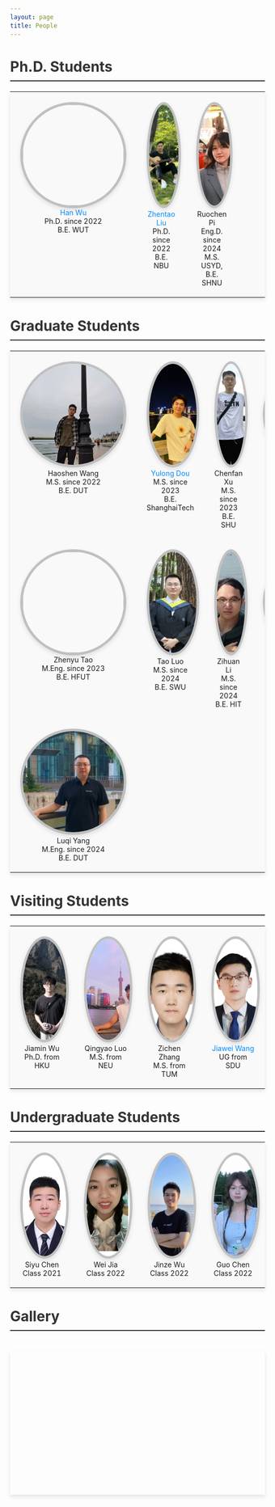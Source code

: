```yaml
---
layout: page
title: People
---
```


<style>
    .rounded-image {
        width: 200px;
        height: 200px;
        border-radius: 50%;
        border: 5px solid rgb(192, 192, 192);
        object-fit: cover; 
        object-position: center;
        box-shadow: 0 4px 8px rgba(0, 0, 0, 0.1);
    }

    @media (max-width: 600px) {
        .rounded-image {
            width: 100px;  
            height: 100px;  
            border-radius: 50%;
            border: 3px solid rgb(192, 192, 192);  
            object-fit: cover;
            object-position: center;
            box-shadow: 0 2px 4px rgba(0, 0, 0, 0.1);
        }
    }

    table {
        width: 100%;
        table-layout: fixed;
        border-collapse: collapse; 
        margin: 20px 0;
        box-shadow: 0 4px 8px rgba(0, 0, 0, 0.1);
    }

    td {
        width: 25%;
        text-align: center;
        vertical-align: top;
        border: none;
        padding: 20px;
        background-color: #f9f9f9;
        transition: background-color 0.3s ease;
    }

    td:hover {
        background-color: #e9e9e9;
    }

    h2 {
        font-size: 2em;
        color: #333;
        margin-bottom: 20px;
        border-bottom: 2px solid #333;
        padding-bottom: 10px;
    }

    a {
        color: #008AFF;
        text-decoration: none;
        transition: color 0.3s ease;
    }

    a:hover {
        color: #0056b3;
    }
</style>

## Ph.D. Students

<html>
    <table class="people" id="students">
        <tr>
            <td>
                <img src="/assets/img/people/HanWu.png" class="rounded-image"><br>
                <a href="http://hanwu.website/">Han Wu</a><br>
                Ph.D. since 2022<br>
                B.E. WUT
            </td>
            <td>
                <img src="/assets/img/people/ZhentaoLiu.jpg" class="rounded-image"><br>
                <a href="https://zhentao-liu.github.io/">Zhentao Liu</a><br>
                Ph.D. since 2022<br>
                B.E. NBU
            </td>
            <td>
                <img src="/assets/img/people/RuochenPi.jpg" class="rounded-image"><br>
                Ruochen Pi<br>
                Eng.D. since 2024<br>
                M.S. USYD, B.E. SHNU
            </td>
            <td>
                &nbsp;
            </td>
        </tr>
    </table>
</html>

## Graduate Students

<table class="people" id="students">
    <tr>
        <td>
            <img src="/assets/img/people/HaoshenWang.jpg" class="rounded-image"><br>
            Haoshen Wang<br>
            M.S. since 2022<br>
            B.E. DUT
        </td>
        <td>
            <img src="/assets/img/people/YulongDou.jpg" class="rounded-image"><br>
            <a href="https://douyl.github.io/">Yulong Dou</a><br>  
            M.S. since 2023<br>
            B.E. ShanghaiTech
        </td>
        <td>
            <img src="/assets/img/people/ChenfanXu.png" class="rounded-image"><br>
            Chenfan Xu<br>
            M.S. since 2023<br>
            B.E. SHU
        </td>
        <td>
            <img src="/assets/img/people/XingyueWang.jpg" class="rounded-image"><br>
            Xingyue Wang<br>
            M.S. since 2023<br>
            B.E. TMU & TJU
        </td>
    </tr>
    <tr>
        <td>
            <img src="/assets/img/people/ZhenyuTao.jpg" class="rounded-image"><br>
            Zhenyu Tao<br>
            M.Eng. since 2023<br>
            B.E. HFUT
        </td>
        <td>
            <img src="/assets/img/people/TaoLuo.jpg" class="rounded-image"><br>
            Tao Luo<br>
            M.S. since 2024<br>
            B.E. SWU
        </td>
        <td>
            <img src="/assets/img/people/ZihuanLi.jpg" class="rounded-image"><br>
            Zihuan Li<br>
            M.S. since 2024<br>
            B.E. HIT
        </td>
        <td>
            <img src="/assets/img/people/ZhihaoZhang.jpg" class="rounded-image"><br>
            Zhihao Zhang<br>
            M.S. since 2024<br>
            B.E. NJUPT
        </td>
    </tr>
    <tr>
        <td>
            <img src="/assets/img/people/LuqiYang.jpg" class="rounded-image"><br>
            Luqi Yang<br>
            M.Eng. since 2024<br>
            B.E. DUT
        </td>
        <td>
            &nbsp;
        </td>
        <td>
            &nbsp;
        </td>
        <td>
            &nbsp;
        </td>
    </tr>
</table>

## Visiting Students
<html>
    <table class="people" id="students">
        <tr>
            <td>
                <img src="/assets/img/people/JiaminWu.png" class="rounded-image"><br>
                Jiamin Wu<br>
                Ph.D. from HKU
            </td>
            <td>
                <img src="/assets/img/people/QingyaoLuo.jpg" class="rounded-image"><br>
                Qingyao Luo<br>
                M.S. from NEU
            </td>
            <td>
                <img src="/assets/img/people/ZichenZhang.jpg" class="rounded-image"><br>
                Zichen Zhang<br>
                M.S. from TUM
            </td>
            <td>
                <img src="/assets/img/people/JiaweiWang.jpg" class="rounded-image"><br>
                <a href="https://jiawei22.github.io//">Jiawei Wang</a><br>
                UG from SDU
            </td>
        </tr>
    </table>
</html>

## Undergraduate Students
<html>
    <table class="people" id="students">
        <tr>
        <td>
                <img src="/assets/img/people/SiyuChen.jpeg" class="rounded-image"><br>
                Siyu Chen<br>
                Class 2021<br>
            </td>
            <td>
                 <img src="/assets/img/people/WeiJia.png" class="rounded-image"><br>
                Wei Jia<br>
                Class 2022<br>
            </td>
            <td>
                <img src="/assets/img/people/JinzeWu.jpg" class="rounded-image"><br>
                Jinze Wu<br>
                Class 2022<br>
            </td>
            <td>
                <img src="/assets/img/people/GuoChen.jpg" class="rounded-image"><br>
                Guo Chen<br>
                Class 2022<br>
            </td>
        </tr>
    </table>
</html>

## Gallery
<style>
    #slider {
        display: flex;
        justify-content: center;
        margin-top: 40px;
    }
    #image-container {
        position: relative; 
        width: 100%;  
        padding-top: 56.25%; /* 16:9 Aspect Ratio */
        height: 0; /* Height is now controlled by padding */
        overflow: hidden; 
        box-shadow: 0 4px 8px rgba(0, 0, 0, 0.1);
    }
    #image-container img {
        position: absolute; 
        top: 50%;
        left: 50%;
        transform: translate(-50%, -50%);
        max-width: 100%;
        max-height: 100%;
        object-fit: contain; 
        opacity: 0; 
        transition: opacity 0.5s ease-in-out;
    }
    #image-container img.active {
        opacity: 1; 
    }
</style>

<div id="slider">
    <div id="image-container">
        <img src="/assets/img/Gallery/20240328.jpg">
        <img src="/assets/img/Gallery/20230919_0.jpg">
        <img src="/assets/img/Gallery/20230617_2.jpg">
    </div>
    <script>
    var slider = document.getElementById("slider"); 
    var imageContainer = document.getElementById("image-container"); 
    var images = imageContainer.getElementsByTagName("img"); 
    var index = 0; 
    var speed = 3000; 
    function slide() { 
        images[index].classList.remove("active"); 
        index++; 
        if (index >= images.length) {
            index = 0; 
        }
        images[index].classList.add("active"); 
        setTimeout(slide, speed);
    }
    slide();  
    </script>
</div>

